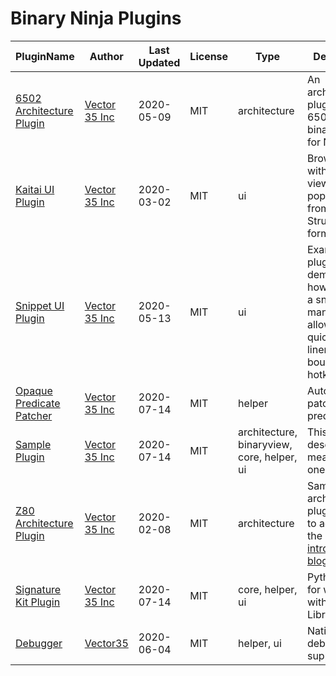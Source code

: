 # Binary Ninja Plugins

| PluginName | Author | Last Updated | License | Type | Description |
|------------|--------|--------------|---------|----------|-------------|
|[6502 Architecture Plugin](https://github.com/Vector35/6502)|[Vector 35 Inc](https://github.com/Vector35)|2020-05-09|MIT|architecture|An architecture plugin for 6502 and binary view for NES roms.|
|[Kaitai UI Plugin](https://github.com/Vector35/kaitai)|[Vector 35 Inc](https://github.com/Vector35)|2020-03-02|MIT|ui|Browse hex with a tree view populated from Kaitai Struct formats.|
|[Snippet UI Plugin](https://github.com/Vector35/snippets)|[Vector 35 Inc](https://github.com/Vector35)|2020-05-13|MIT|ui|Example UI plugin demonstrating how to create a snippet manager that allows for quick one-liners to be bound to hotkeys.|
|[Opaque Predicate Patcher](https://github.com/Vector35/OpaquePredicatePatcher)|[Vector 35 Inc](https://github.com/Vector35)|2020-07-14|MIT|helper|Automatically patch opaque predicates|
|[Sample Plugin](https://github.com/Vector35/sample_plugin)|[Vector 35 Inc](https://github.com/Vector35)|2020-07-14|MIT|architecture, binaryview, core, helper, ui|This is a short description meant to fit on one line.|
|[Z80 Architecture Plugin](https://github.com/Vector35/Z80)|[Vector 35 Inc](https://github.com/Vector35)|2020-02-08|MIT|architecture|Sample Z80 architecture plugin written to accompany the <a href='https://binary.ninja/2020/01/08/guide-to-architecture-plugins-part1.html'>introductory blog post</a>.|
|[Signature Kit Plugin](https://github.com/Vector35/sigkit)|[Vector 35 Inc](https://github.com/Vector35)|2020-07-14|MIT|core, helper, ui|Python tools for working with Signature Libraries|
|[Debugger](https://github.com/Vector35/debugger)|[Vector35](https://github.com/Vector35)|2020-06-04|MIT|helper, ui|Native debugger support|
